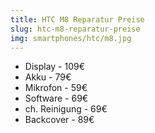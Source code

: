```yaml
---
title: HTC M8 Reparatur Preise
slug: htc-m8-reparatur-preise
img: smartphones/htc/m8.jpg
---
```


-  Display - 109€
-  Akku - 79€
-  Mikrofon - 59€
-  Software - 69€
-  ch. Reinigung - 69€
-  Backcover - 89€